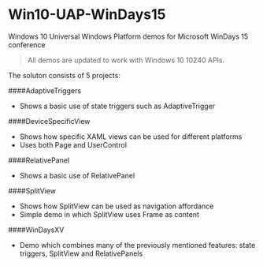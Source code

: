 # Win10-UAP-WinDays15
Windows 10 Universal Windows Platform demos for Microsoft WinDays 15 conference

>All demos are updated to work with Windows 10 10240 APIs.

The soluton consists of 5 projects:

####AdaptiveTriggers

* Shows a basic use of state triggers such as AdaptiveTrigger

####DeviceSpecificView 

* Shows how specific XAML views can be used for different platforms
* Uses both Page and UserControl

####RelativePanel

* Shows a basic use of RelativePanel

####SplitView

* Shows how SplitView can be used as navigation affordance
* Simple demo in which SplitView uses Frame as content

####WinDaysXV

* Demo which combines many of the previously mentioned features: state triggers, SplitView and RelativePanels

